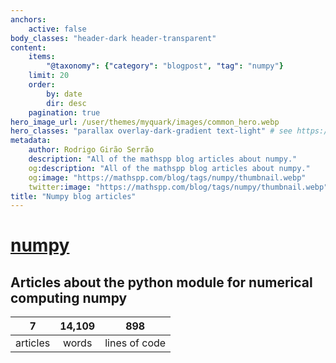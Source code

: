 ```yaml
---
anchors:
    active: false
body_classes: "header-dark header-transparent"
content:
    items:
        "@taxonomy": {"category": "blogpost", "tag": "numpy"}
    limit: 20
    order:
        by: date
        dir: desc
    pagination: true
hero_image_url: /user/themes/myquark/images/common_hero.webp
hero_classes: "parallax overlay-dark-gradient text-light" # see https://demo.getgrav.org/blog-skeleton/blog/hero-classes
metadata:
    author: Rodrigo Girão Serrão
    description: "All of the mathspp blog articles about numpy."
    og:description: "All of the mathspp blog articles about numpy."
    og:image: "https://mathspp.com/blog/tags/numpy/thumbnail.webp"
    twitter:image: "https://mathspp.com/blog/tags/numpy/thumbnail.webp"
title: "Numpy blog articles"
---
```


# <a href="/blog/tags/numpy" class="label label-primary tag-title">numpy</a>


## Articles about the python module for numerical computing numpy



<table class="stats-table">
    <thead>
        <tr>
            <th style="text-align: center;">7</th>
            <th style="text-align: center;">14,109</th>
            <th style="text-align: center;">898</th>
        </tr>
    </thead>
    <tbody>
        <tr>
            <td style="text-align: center;">articles</td>
            <td style="text-align: center;">words</td>
            <td style="text-align: center;">lines of code</td>
        </tr>
    </tbody>
</table>